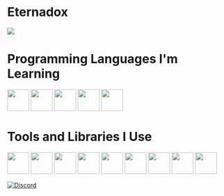 <h1>Eternadox</h1>
  <img src="https://github-readme-stats.vercel.app/api/?username=Eternadox&title_color=4F8CC9&text_color=9f9f9f&show_icons=true&theme=dark"/>
<h1>Programming Languages I'm Learning</h1>
<p><img src="https://cdn.jsdelivr.net/gh/devicons/devicon/icons/javascript/javascript-original.svg" width=50 height=50>
<img src="https://cdn.jsdelivr.net/gh/devicons/devicon/icons/python/python-original.svg" width=50 height=50>
<img src="https://cdn.jsdelivr.net/gh/devicons/devicon/icons/csharp/csharp-original.svg" width=50 height=50>
<img src="https://cdn.jsdelivr.net/gh/devicons/devicon/icons/java/java-original.svg" width=50 height=50>
<img src="https://cdn.jsdelivr.net/gh/devicons/devicon/icons/go/go-original.svg" width=50 height=50>

</p>
<h1>Tools and Libraries I Use</h1>
<p><img src="https://cdn.jsdelivr.net/gh/devicons/devicon/icons/figma/figma-original.svg" width=50 height=50>
<img src="https://cdn.jsdelivr.net/gh/devicons/devicon/icons/flask/flask-original.svg" width=50 height=50>
<img src="https://cdn.jsdelivr.net/gh/devicons/devicon/icons/inkscape/inkscape-original.svg" width=50 height=50>
<img src="https://cdn.jsdelivr.net/gh/devicons/devicon/icons/intellij/intellij-original.svg" width=50 height=50>
<img src="https://cdn.jsdelivr.net/gh/devicons/devicon/icons/visualstudio/visualstudio-original.svg" width=50 height=50>
<img src="https://cdn.jsdelivr.net/gh/devicons/devicon/icons/vscode/vscode-original.svg" width=50 height=50>
<img src="https://cdn.jsdelivr.net/gh/devicons/devicon/icons/git/git-original.svg" width=50 height=50>
<img src="https://cdn.jsdelivr.net/gh/devicons/devicon/icons/github/github-original.svg" width=50 height=50>
<img src="https://cdn.jsdelivr.net/gh/devicons/devicon/icons/apache/apache-original.svg" width=50 height=50>
</p>

[![Discord](https://lanyard.cnrad.dev/api/792118923477647420)](https://discord.com/users/792118923477647420)
